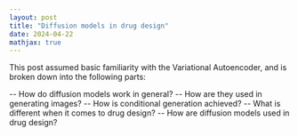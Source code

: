 ```yaml
---
layout: post
title: "Diffusion models in drug design"
date: 2024-04-22
mathjax: true
---
```


This post assumed basic familiarity with the Variational Autoencoder, and is broken down into the following parts: 

-- How do diffusion models work in general? 
-- How are they used in generating images? 
-- How is conditional generation achieved? 
-- What is different when it comes to drug design? 
-- How are diffusion models used in drug design? 
